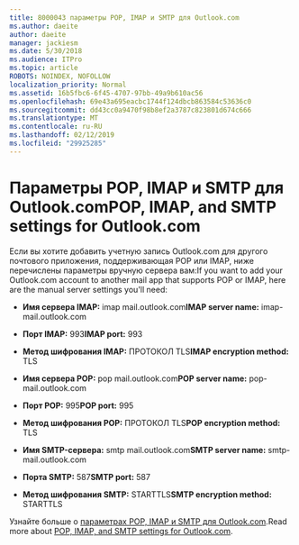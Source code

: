```yaml
---
title: 8000043 параметры POP, IMAP и SMTP для Outlook.com
ms.author: daeite
author: daeite
manager: jackiesm
ms.date: 5/30/2018
ms.audience: ITPro
ms.topic: article
ROBOTS: NOINDEX, NOFOLLOW
localization_priority: Normal
ms.assetid: 16b5fbc6-6f45-4707-97bb-49a9b610ac56
ms.openlocfilehash: 69e43a695eacbc1744f124dbcb863584c53636c0
ms.sourcegitcommit: dd43cc0a9470f98b8ef2a3787c823801d674c666
ms.translationtype: MT
ms.contentlocale: ru-RU
ms.lasthandoff: 02/12/2019
ms.locfileid: "29925285"
---
```

# <a name="pop-imap-and-smtp-settings-for-outlookcom"></a><span data-ttu-id="16472-102">Параметры POP, IMAP и SMTP для Outlook.com</span><span class="sxs-lookup"><span data-stu-id="16472-102">POP, IMAP, and SMTP settings for Outlook.com</span></span>

<span data-ttu-id="16472-103">Если вы хотите добавить учетную запись Outlook.com для другого почтового приложения, поддерживающая POP или IMAP, ниже перечислены параметры вручную сервера вам:</span><span class="sxs-lookup"><span data-stu-id="16472-103">If you want to add your Outlook.com account to another mail app that supports POP or IMAP, here are the manual server settings you'll need:</span></span>
  
- <span data-ttu-id="16472-104">**Имя сервера IMAP:** imap mail.outlook.com</span><span class="sxs-lookup"><span data-stu-id="16472-104">**IMAP server name:** imap-mail.outlook.com</span></span> 
    
- <span data-ttu-id="16472-105">**Порт IMAP:** 993</span><span class="sxs-lookup"><span data-stu-id="16472-105">**IMAP port:** 993</span></span> 
    
- <span data-ttu-id="16472-106">**Метод шифрования IMAP:** ПРОТОКОЛ TLS</span><span class="sxs-lookup"><span data-stu-id="16472-106">**IMAP encryption method:** TLS</span></span> 
    
- <span data-ttu-id="16472-107">**Имя сервера POP:** pop mail.outlook.com</span><span class="sxs-lookup"><span data-stu-id="16472-107">**POP server name:** pop-mail.outlook.com</span></span> 
    
- <span data-ttu-id="16472-108">**Порт POP:** 995</span><span class="sxs-lookup"><span data-stu-id="16472-108">**POP port:** 995</span></span> 
    
- <span data-ttu-id="16472-109">**Метод шифрования POP:** ПРОТОКОЛ TLS</span><span class="sxs-lookup"><span data-stu-id="16472-109">**POP encryption method:** TLS</span></span> 
    
- <span data-ttu-id="16472-110">**Имя SMTP-сервера:** smtp mail.outlook.com</span><span class="sxs-lookup"><span data-stu-id="16472-110">**SMTP server name:** smtp-mail.outlook.com</span></span> 
    
- <span data-ttu-id="16472-111">**Порта SMTP:** 587</span><span class="sxs-lookup"><span data-stu-id="16472-111">**SMTP port:** 587</span></span> 
    
- <span data-ttu-id="16472-112">**Метод шифрования SMTP:** STARTTLS</span><span class="sxs-lookup"><span data-stu-id="16472-112">**SMTP encryption method:** STARTTLS</span></span> 
    
<span data-ttu-id="16472-113">Узнайте больше о [параметрах POP, IMAP и SMTP для Outlook.com](https://go.microsoft.com/fwlink/p/?linkid=2001402&amp;clcid=0x409).</span><span class="sxs-lookup"><span data-stu-id="16472-113">Read more about [POP, IMAP, and SMTP settings for Outlook.com](https://go.microsoft.com/fwlink/p/?linkid=2001402&amp;clcid=0x409).</span></span>
  

